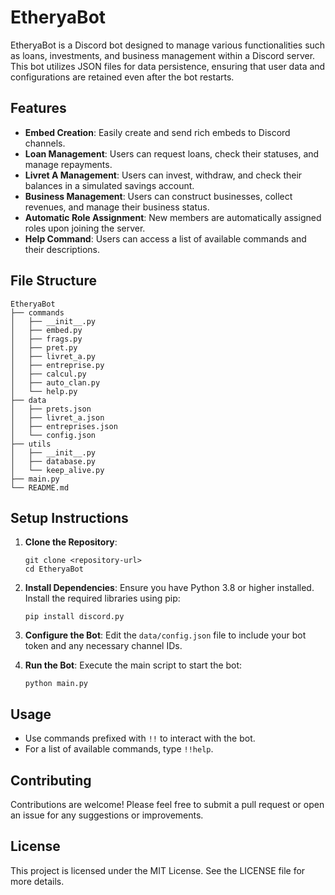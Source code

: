 # EtheryaBot

EtheryaBot is a Discord bot designed to manage various functionalities such as loans, investments, and business management within a Discord server. This bot utilizes JSON files for data persistence, ensuring that user data and configurations are retained even after the bot restarts.

## Features

- **Embed Creation**: Easily create and send rich embeds to Discord channels.
- **Loan Management**: Users can request loans, check their statuses, and manage repayments.
- **Livret A Management**: Users can invest, withdraw, and check their balances in a simulated savings account.
- **Business Management**: Users can construct businesses, collect revenues, and manage their business status.
- **Automatic Role Assignment**: New members are automatically assigned roles upon joining the server.
- **Help Command**: Users can access a list of available commands and their descriptions.

## File Structure

```
EtheryaBot
├── commands
│   ├── __init__.py
│   ├── embed.py
│   ├── frags.py
│   ├── pret.py
│   ├── livret_a.py
│   ├── entreprise.py
│   ├── calcul.py
│   ├── auto_clan.py
│   └── help.py
├── data
│   ├── prets.json
│   ├── livret_a.json
│   ├── entreprises.json
│   └── config.json
├── utils
│   ├── __init__.py
│   ├── database.py
│   └── keep_alive.py
├── main.py
└── README.md
```

## Setup Instructions

1. **Clone the Repository**: 
   ```
   git clone <repository-url>
   cd EtheryaBot
   ```

2. **Install Dependencies**: 
   Ensure you have Python 3.8 or higher installed. Install the required libraries using pip:
   ```
   pip install discord.py
   ```

3. **Configure the Bot**: 
   Edit the `data/config.json` file to include your bot token and any necessary channel IDs.

4. **Run the Bot**: 
   Execute the main script to start the bot:
   ```
   python main.py
   ```

## Usage

- Use commands prefixed with `!!` to interact with the bot.
- For a list of available commands, type `!!help`.

## Contributing

Contributions are welcome! Please feel free to submit a pull request or open an issue for any suggestions or improvements.

## License

This project is licensed under the MIT License. See the LICENSE file for more details.